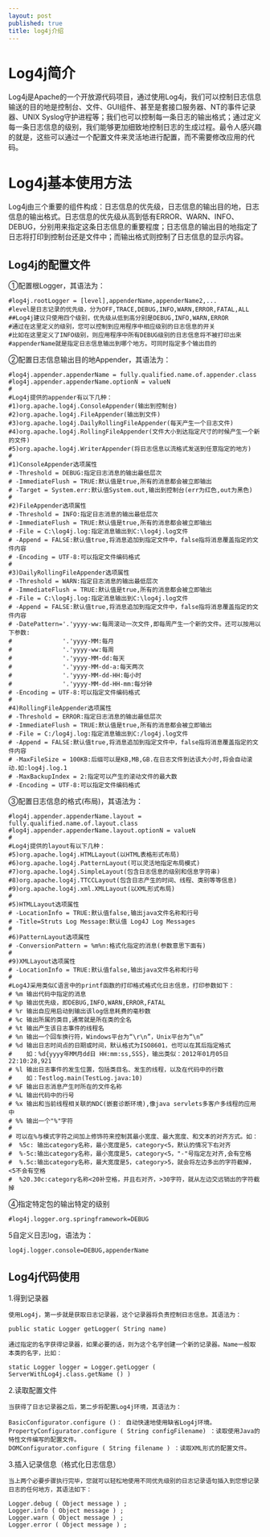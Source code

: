 ```yaml
---
layout: post
published: true
title: log4j介绍
---
```

# Log4j简介

Log4j是Apache的一个开放源代码项目，通过使用Log4j，我们可以控制日志信息输送的目的地是控制台、文件、GUI组件、甚至是套接口服务器、NT的事件记录器、UNIX Syslog守护进程等；我们也可以控制每一条日志的输出格式；通过定义每一条日志信息的级别，我们能够更加细致地控制日志的生成过程。最令人感兴趣的就是，这些可以通过一个配置文件来灵活地进行配置，而不需要修改应用的代码。

# Log4j基本使用方法

Log4j由三个重要的组件构成：日志信息的优先级，日志信息的输出目的地，日志信息的输出格式。日志信息的优先级从高到低有ERROR、WARN、INFO、DEBUG，分别用来指定这条日志信息的重要程度；日志信息的输出目的地指定了日志将打印到控制台还是文件中；而输出格式则控制了日志信息的显示内容。

## Log4j的配置文件 
①配置根Logger，其语法为：

    #log4j.rootLogger = [level],appenderName,appenderName2,... 
    #level是日志记录的优先级，分为OFF,TRACE,DEBUG,INFO,WARN,ERROR,FATAL,ALL 
    ##Log4j建议只使用四个级别，优先级从低到高分别是DEBUG,INFO,WARN,ERROR 
    #通过在这里定义的级别，您可以控制到应用程序中相应级别的日志信息的开关 
    #比如在这里定义了INFO级别，则应用程序中所有DEBUG级别的日志信息将不被打印出来 
    #appenderName就是指定日志信息输出到哪个地方。可同时指定多个输出目的 
    
②配置日志信息输出目的地Appender，其语法为： 
    
    #log4j.appender.appenderName = fully.qualified.name.of.appender.class 
    #log4j.appender.appenderName.optionN = valueN 
    # 
    #Log4j提供的appender有以下几种： 
    #1)org.apache.log4j.ConsoleAppender(输出到控制台) 
    #2)org.apache.log4j.FileAppender(输出到文件) 
    #3)org.apache.log4j.DailyRollingFileAppender(每天产生一个日志文件) 
    #4)org.apache.log4j.RollingFileAppender(文件大小到达指定尺寸的时候产生一个新的文件) 
    #5)org.apache.log4j.WriterAppender(将日志信息以流格式发送到任意指定的地方) 
    # 
    #1)ConsoleAppender选项属性 
    # -Threshold = DEBUG:指定日志消息的输出最低层次 
    # -ImmediateFlush = TRUE:默认值是true,所有的消息都会被立即输出 
    # -Target = System.err:默认值System.out,输出到控制台(err为红色,out为黑色) 
    # 
    #2)FileAppender选项属性 
    # -Threshold = INFO:指定日志消息的输出最低层次 
    # -ImmediateFlush = TRUE:默认值是true,所有的消息都会被立即输出 
    # -File = C:\log4j.log:指定消息输出到C:\log4j.log文件 
    # -Append = FALSE:默认值true,将消息追加到指定文件中，false指将消息覆盖指定的文件内容 
    # -Encoding = UTF-8:可以指定文件编码格式 
    # 
    #3)DailyRollingFileAppender选项属性 
    # -Threshold = WARN:指定日志消息的输出最低层次 
    # -ImmediateFlush = TRUE:默认值是true,所有的消息都会被立即输出 
    # -File = C:\log4j.log:指定消息输出到C:\log4j.log文件 
    # -Append = FALSE:默认值true,将消息追加到指定文件中，false指将消息覆盖指定的文件内容 
    # -DatePattern='.'yyyy-ww:每周滚动一次文件,即每周产生一个新的文件。还可以按用以下参数: 
    #              '.'yyyy-MM:每月 
    #              '.'yyyy-ww:每周 
    #              '.'yyyy-MM-dd:每天 
    #              '.'yyyy-MM-dd-a:每天两次 
    #              '.'yyyy-MM-dd-HH:每小时 
    #              '.'yyyy-MM-dd-HH-mm:每分钟 
    # -Encoding = UTF-8:可以指定文件编码格式 
    # 
    #4)RollingFileAppender选项属性 
    # -Threshold = ERROR:指定日志消息的输出最低层次 
    # -ImmediateFlush = TRUE:默认值是true,所有的消息都会被立即输出 
    # -File = C:/log4j.log:指定消息输出到C:/log4j.log文件 
    # -Append = FALSE:默认值true,将消息追加到指定文件中，false指将消息覆盖指定的文件内容 
    # -MaxFileSize = 100KB:后缀可以是KB,MB,GB.在日志文件到达该大小时,将会自动滚动.如:log4j.log.1 
    # -MaxBackupIndex = 2:指定可以产生的滚动文件的最大数 
    # -Encoding = UTF-8:可以指定文件编码格式 

③配置日志信息的格式(布局)，其语法为： 
     
    #log4j.appender.appenderName.layout = fully.qualified.name.of.layout.class 
    #log4j.appender.appenderName.layout.optionN = valueN 
    # 
    #Log4j提供的layout有以下几种： 
    #5)org.apache.log4j.HTMLLayout(以HTML表格形式布局) 
    #6)org.apache.log4j.PatternLayout(可以灵活地指定布局模式) 
    #7)org.apache.log4j.SimpleLayout(包含日志信息的级别和信息字符串) 
    #8)org.apache.log4j.TTCCLayout(包含日志产生的时间、线程、类别等等信息) 
    #9)org.apache.log4j.xml.XMLLayout(以XML形式布局) 
    # 
    #5)HTMLLayout选项属性 
    # -LocationInfo = TRUE:默认值false,输出java文件名称和行号 
    # -Title=Struts Log Message:默认值 Log4J Log Messages 
    # 
    #6)PatternLayout选项属性 
    # -ConversionPattern = %m%n:格式化指定的消息(参数意思下面有) 
    # 
    #9)XMLLayout选项属性 
    # -LocationInfo = TRUE:默认值false,输出java文件名称和行号 
    # 
    #Log4J采用类似C语言中的printf函数的打印格式格式化日志信息，打印参数如下： 
    # %m 输出代码中指定的消息 
    # %p 输出优先级，即DEBUG,INFO,WARN,ERROR,FATAL 
    # %r 输出自应用启动到输出该log信息耗费的毫秒数 
    # %c 输出所属的类目,通常就是所在类的全名 
    # %t 输出产生该日志事件的线程名 
    # %n 输出一个回车换行符，Windows平台为“\r\n”，Unix平台为“\n” 
    # %d 输出日志时间点的日期或时间，默认格式为ISO8601，也可以在其后指定格式 
    #    如：%d{yyyy年MM月dd日 HH:mm:ss,SSS}，输出类似：2012年01月05日 22:10:28,921 
    # %l 输出日志事件的发生位置，包括类目名、发生的线程，以及在代码中的行数 
    #    如：Testlog.main(TestLog.java:10) 
    # %F 输出日志消息产生时所在的文件名称 
    # %L 输出代码中的行号 
    # %x 输出和当前线程相关联的NDC(嵌套诊断环境),像java servlets多客户多线程的应用中 
    # %% 输出一个"%"字符 
    # 
    # 可以在%与模式字符之间加上修饰符来控制其最小宽度、最大宽度、和文本的对齐方式。如： 
    #  %5c: 输出category名称，最小宽度是5，category<5，默认的情况下右对齐 
    #  %-5c:输出category名称，最小宽度是5，category<5，"-"号指定左对齐,会有空格 
    #  %.5c:输出category名称，最大宽度是5，category>5，就会将左边多出的字符截掉，<5不会有空格 
    #  %20.30c:category名称<20补空格，并且右对齐，>30字符，就从左边交远销出的字符截掉 

④指定特定包的输出特定的级别 
   
    #log4j.logger.org.springframework=DEBUG 
    
5自定义日志log，语法为：
 	
    log4j.logger.console=DEBUG,appenderName
    

## Log4j代码使用
1.得到记录器 

    使用Log4j，第一步就是获取日志记录器，这个记录器将负责控制日志信息。其语法为：

    public static Logger getLogger( String name)

    通过指定的名字获得记录器，如果必要的话，则为这个名字创建一个新的记录器。Name一般取本类的名字，比如：

    static Logger logger = Logger.getLogger ( ServerWithLog4j.class.getName () )

2.读取配置文件 

    当获得了日志记录器之后，第二步将配置Log4j环境，其语法为：

    BasicConfigurator.configure ()： 自动快速地使用缺省Log4j环境。
    PropertyConfigurator.configure ( String configFilename) ：读取使用Java的特性文件编写的配置文件。
    DOMConfigurator.configure ( String filename ) ：读取XML形式的配置文件。

3.插入记录信息（格式化日志信息） 

    当上两个必要步骤执行完毕，您就可以轻松地使用不同优先级别的日志记录语句插入到您想记录日志的任何地方，其语法如下：

    Logger.debug ( Object message ) ;
    Logger.info ( Object message ) ;
    Logger.warn ( Object message ) ;
    Logger.error ( Object message ) ;